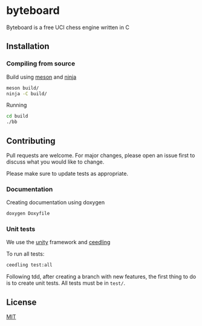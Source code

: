 # byteboard
Byteboard is a free UCI chess engine written in C

## Installation
### Compiling from source

Build using [meson](https://github.com/mesonbuild/meson) and [ninja](https://github.com/ninja-build/ninja)

```bash
meson build/
ninja -C build/
```

Running
```bash
cd build
./bb
```

## Contributing
Pull requests are welcome. For major changes, please open an issue first to discuss what you would like to change.

Please make sure to update tests as appropriate.

### Documentation
Creating documentation using doxygen
```bash
doxygen Doxyfile
```

### Unit tests
We use the [unity](https://github.com/ThrowTheSwitch/Unity.git) framework and [ceedling](https://www.throwtheswitch.org/ceedling)

To run all tests:
```bash
ceedling test:all
```

Following tdd, after creating a branch with new features, the first thing to do is to create unit tests. All tests must be in `test/`.

## License
[MIT](https://choosealicense.com/licenses/mit/)

